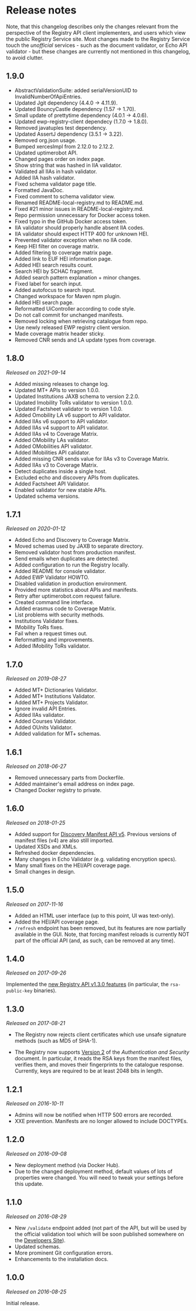 Release notes
=============

Note, that this changelog describes only the changes relevant from the
perspective of the Registry API client implementers, and users which view the
public Registry Service site. Most changes made to the Registry Service touch
the *unofficial* services - such as the document validator, or Echo API
validator - but these changes are currently not mentioned in this changelog, to
avoid clutter.

1.9.0
-----

* AbstractValidationSuite: added serialVersionUID to InvalidNumberOfApiEntries.
* Updated Jgit dependency (4.4.0 -> 4.11.9).
* Updated BouncyCastle dependency (1.57 -> 1.70).
* Small update of prettytime dependency (4.0.1 -> 4.0.6).
* Updated ewp-registry-client dependecy (1.7.0 -> 1.8.0).
* Removed javatuples test dependency.
* Updated AssertJ dependency (3.5.1 -> 3.22).
* Removed org.json usage.
* Bumped xercesImpl from 2.12.0 to 2.12.2.
* Updated uptimerobot API.
* Changed pages order on index page.
* Show string that was hashed in IIA validator.
* Validated all IIAs in hash validator.
* Added IIA hash validator.
* Fixed schema validator page title.
* Formatted JavaDoc.
* Fixed comment to schema validator view.
* Renamed README-local-registry.md to README.md.
* Fixed #21 minor issues in README-local-registry.md.
* Repo permission unnecessary for Docker access token.
* Fixed typo in the GitHub Docker access token.
* IIA validator should properly handle absent IIA codes.
* IIA validator should expect HTTP 400 for unknown HEI.
* Prevented validator exception when no IIA code.
* Keep HEI filter on coverage matrix.
* Added filtering to coverage matrix page.
* Added link to EUF HEI information page.
* Added HEI search results count.
* Search HEI by SCHAC fragment.
* Added search pattern explanation + minor changes.
* Fixed label for search input.
* Added autofocus to search input.
* Changed workspace for Maven npm plugin.
* Added HEI search page.
* Reformatted UiController according to code style.
* Do not call commit for unchanged manifests.
* Removed locking when retrieving catalogue from repo.
* Use newly released EWP registry client version.
* Made coverage matrix header sticky.
* Removed CNR sends and LA update types from coverage.

1.8.0
-----

*Released on 2021-09-14*

 * Added missing releases to change log.
 * Updated MT+ APIs to version 1.0.0.
 * Updated Institutions JAXB schema to version 2.2.0.
 * Updated Imobility ToRs validator to version 1.0.0.
 * Updated Factsheet validator to version 1.0.0.
 * Added Omobility LA v6 support to API validator.
 * Added IIAs v6 support to API validator.
 * Added IIAs v4 support to API validator.
 * Added IIAs v4 to Coverage Matrix.
 * Added OMobility LAs validator.
 * Added OMobilities API validator.
 * Added IMobilities API calidator.
 * Added missing CNR sends value for IIAs v3 to Coverage Matrix.
 * Added IIAs v3 to Coverage Matrix.
 * Detect duplicates inside a single host.
 * Excluded echo and discovery APIs from duplicates.
 * Added Factsheet API Validator.
 * Enabled validator for new stable APIs.
 * Updated schema versions.

1.7.1
-----

*Released on 2020-01-12*

 * Added Echo and Discovery to Coverage Matrix.
 * Moved schemas used by JAXB to separate directory.
 * Removed validator host from production manifest.
 * Send emails when duplicates are detected.
 * Added configuration to run the Registry locally.
 * Added README for console validator.
 * Added EWP Validator HOWTO.
 * Disabled validation in production environment.
 * Provided more statistics about APIs and manifests.
 * Retry after uptimerobot.com request failure.
 * Created command line interface.
 * Added erasmus code to Coverage Matrix.
 * List problems with security methods.
 * Institutions Validator fixes.
 * IMobility ToRs fixes.
 * Fail when a request times out.
 * Reformatting and improvements.
 * Added IMobility ToRs validator.

1.7.0
-----

*Released on 2019-08-27*

 * Added MT+ Dictionaries Validator.
 * Added MT+ Institutions Validator.
 * Added MT+ Projects Validator.
 * Ignore invalid API Entries.
 * Added IIAs validator.
 * Added Courses Validator.
 * Added OUnits Validator.
 * Added validation for MT+ schemas.

1.6.1
-----

*Released on 2018-06-27*

 * Removed unnecessary parts from Dockerfile.
 * Added maintainer's email address on index page.
 * Changed Docker registry to private.

1.6.0
-----

*Released on 2018-01-25*

 * Added support for
   [Discovery Manifest API v5](https://github.com/erasmus-without-paper/ewp-specs-api-discovery/tree/stable-v5).
   Previous versions of manifest files (v4) are also still imported.
 * Updated XSDs and XMLs.
 * Refreshed docker dependencies.
 * Many changes in Echo Validator (e.g. validating encryption specs).
 * Many small fixes on the HEI/API coverage page.
 * Small changes in design.


1.5.0
-----

*Released on 2017-11-16*

 * Added an HTML user interface (up to this point, UI was text-only).
 * Added the HEI/API coverage page.
 * `/refresh` endpoint has been removed, but its features are now partially
   available in the GUI. Note, that forcing manifest reloads is currently NOT
   part of the official API (and, as such, can be removed at any time).


1.4.0
-----

*Released on 2017-09-26*

Implemented the [new Registry API v1.3.0
features](https://github.com/erasmus-without-paper/ewp-specs-api-registry/blob/v1.3.0/CHANGELOG.md)
(in particular, the `rsa-public-key` binaries).


1.3.0
-----

*Released on 2017-08-21*

 * The Registry now rejects client certificates which use unsafe signature
   methods (such as MD5 of SHA-1).

 * The Registry now supports
   [Version 2](https://github.com/erasmus-without-paper/ewp-specs-sec-intro/tree/stable-v2)
   of the *Authentication and Security* document. In particular, it reads the
   RSA keys from the manifest files, verifies them, and moves their
   fingerprints to the catalogue response. Currently, keys are required to be
   at least 2048 bits in length.


1.2.1
-----

*Released on 2016-10-11*

 * Admins will now be notified when HTTP 500 errors are recorded.
 * XXE prevention. Manifests are no longer allowed to include DOCTYPEs.


1.2.0
-----

*Released on 2016-09-08*

 * New deployment method (via Docker Hub).
 * Due to the changed deployment method, default values of lots of properties
   were changed. You will need to tweak your settings before this update.


1.1.0
-----

*Released on 2016-08-29*

 * New `/validate` endpoint added (not part of the API, but will be used by the
   official validation tool which will be soon published somewhere on the
   [Developers Site][develhub]).
 * Updated schemas.
 * More prominent Git configuration errors.
 * Enhancements to the installation docs.


1.0.0
-----

*Released on 2016-08-25*

Initial release.


[develhub]: http://developers.erasmuswithoutpaper.eu/
